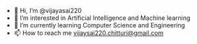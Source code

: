 - 👋 Hi, I’m @vijayasai220
- 👀 I’m interested in Artificial Intelligence and Machine learning
- 🌱 I’m currently learning Computer Science and Engineering
- 📫 How to reach me vijaysai220.chitturi@gmail.com

<!---
vijayasai220/vijayasai220 is a ✨ special ✨ repository because its `README.md` (this file) appears on your GitHub profile.
You can click the Preview link to take a look at your changes.
--->

